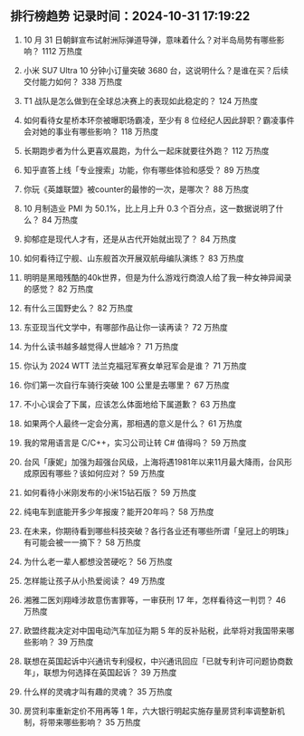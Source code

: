 
## 排行榜趋势 记录时间：2024-10-31 17:19:22
  
  1. 10 月 31 日朝鲜宣布试射洲际弹道导弹，意味着什么？对半岛局势有哪些影响？ 1112 万热度
    
  2. 小米 SU7 Ultra 10 分钟小订量突破 3680 台，这说明什么？是谁在买？后续交付能力如何？ 338 万热度
    
  3. T1 战队是怎么做到在全球总决赛上的表现如此稳定的？ 124 万热度
    
  4. 如何看待女星桥本环奈被曝职场霸凌，至少有 8 位经纪人因此辞职？霸凌事件会对她的事业有哪些影响？ 118 万热度
    
  5. 长期跑步者为什么更喜欢晨跑，为什么一起床就要往外跑？ 112 万热度
    
  6. 知乎直答上线「专业搜索」功能，你有哪些体验和感受？ 89 万热度
    
  7. 你玩《英雄联盟》被counter的最惨的一次，是哪次？ 88 万热度
    
  8. 10 月制造业 PMI 为 50.1%，比上月上升 0.3 个百分点，这一数据说明了什么？ 84 万热度
    
  9. 抑郁症是现代人才有，还是从古代开始就出现了？ 84 万热度
    
  10. 如何看待辽宁舰、山东舰首次开展双航母编队演练？ 83 万热度
    
  11. 明明是黑暗残酷的40k世界，但是为什么游戏行商浪人给了我一种女神异闻录的感觉？ 82 万热度
    
  12. 有什么三国野史么？ 82 万热度
    
  13. 东亚现当代文学中，有哪部作品让你一读再读？ 72 万热度
    
  14. 为什么读书越多越觉得人世越冷？ 71 万热度
    
  15. 你认为 2024 WTT 法兰克福冠军赛女单冠军会是谁？ 71 万热度
    
  16. 你们第一次自行车骑行突破 100 公里是去哪里？ 67 万热度
    
  17. 不小心误会了下属，应该怎么体面地给下属道歉？ 63 万热度
    
  18. 如果两个人最终一定会分离，那相遇的意义是什么？ 61 万热度
    
  19. 我的常用语言是 C/C++，实习公司让转 C# 值得吗？ 59 万热度
    
  20. 台风「康妮」加强为超强台风级，上海将遇1981年以来11月最大降雨，台风形成原因有哪些？该如何应对？ 59 万热度
    
  21. 如何看待小米刚发布的小米15钻石版？ 59 万热度
    
  22. 纯电车到底能开多少年报废？能开20年吗？ 58 万热度
    
  23. 在未来，你期待看到哪些科技突破？各行各业还有哪些所谓「皇冠上的明珠」有可能会被一一摘下？ 58 万热度
    
  24. 为什么老一辈人都想没苦硬吃？ 56 万热度
    
  25. 怎样能让孩子从小热爱阅读？ 49 万热度
    
  26. 湘雅二医刘翔峰涉故意伤害罪等，一审获刑 17 年，怎样看待这一判罚？ 46 万热度
    
  27. 欧盟终裁决定对中国电动汽车加征为期 5 年的反补贴税，此举将对我国带来哪些影响？ 39 万热度
    
  28. 联想在英国起诉中兴通讯专利侵权，中兴通讯回应「已就专利许可问题协商数年」，联想为何选择在英国起诉？ 39 万热度
    
  29. 什么样的灵魂才叫有趣的灵魂？ 35 万热度
    
  30. 房贷利率重新定价不用再等 1 年，六大银行明起实施存量房贷利率调整新机制，将带来哪些影响？ 35 万热度
    